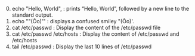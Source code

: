 0. echo "Hello, World", : prints “Hello, World”, followed by a new line to the standard output.
1. echo "\"(Ôo)'" : displays a confused smiley "(Ôo)'.
2. cat /etc/passwd : Display the content of the /etc/passwd file
3. cat /etc/passwd /etc/hosts : Display the content of /etc/passwd and /etc/hosts
4. tail /etc/passwd : Display the last 10 lines of /etc/passwd
